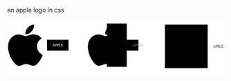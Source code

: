 an apple logo in css

![apercu](https://github.com/YvanDotet/apple_logo_css/blob/master/apercu.png)
